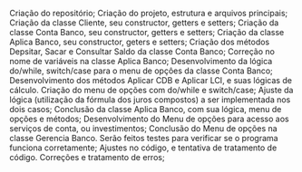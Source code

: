 Criação do repositório;
Criação do projeto, estrutura e arquivos principais;
Criação da classe Cliente, seu constructor, getters e setters;
Criação da classe Conta Banco, seu constructor, getters e setters;
Criação da classe Aplica Banco, seu constructor, geters e setters;
Criação dos métodos Depsitar, Sacar e Consultar Saldo da classe Conta Banco;
Correção no nome de variáveis na classe Aplica Banco;
Desenvolvimento da lógica do/while, switch/case para o menu de opçôes da classe Conta Banco;
Desenvolvimento dos métodos Aplicar CDB e Aplicar LCI, e suas lógicas de cálculo. Criação do menu de opções com do/while e switch/case;
Ajuste da lógica (utilização da fórmula dos juros compostos) a ser implementada nos dois casos;
Conclusão da classe Aplica Banco, com sua lógica, menu de opções e métodos;
Desenvolvimento do Menu de opções para acesso aos serviços de conta, ou investimentos;
Conclusão do Menu de opções na classe Gerencia Banco. Serão feitos testes para verificar se o programa funciona corretamente;
Ajustes no código, e tentativa de tratamento de código.
Correções e tratamento de erros;